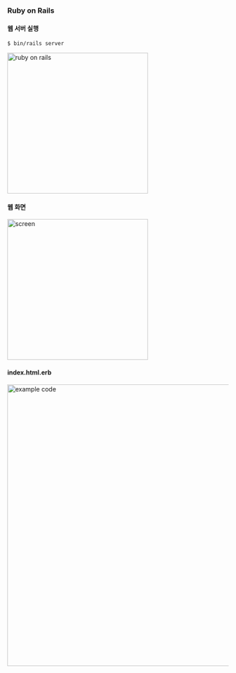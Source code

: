 ### Ruby on Rails

#### 웹 서버 실행
```shell
$ bin/rails server
```
<img width="320" alt="ruby on rails" src="https://github.com/sanglim00/WebServerFramwork/assets/54923245/4281e4e8-230b-4ee6-acf3-24d1dc44da46">

#### 웹 화면
<img width="320" alt="screen" src="https://github.com/sanglim00/WebServerFramwork/assets/54923245/ecf7d2c8-7265-4029-bf1f-c586046436bd">

#### index.html.erb

<img width="640" alt="example code" src="https://github.com/sanglim00/WebServerFramwork/assets/54923245/944fdfdb-3640-4c3b-a18e-d556e092e074">
